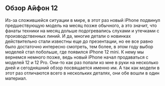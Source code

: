 ## Обзор Айфон 12
Из-за сложившейся ситуации в мире, в этот раз новый iPhone подвинул предшествующую модель на месяц позже обычного, а это значит, что фанаты техники на месяц дольше подогревались слухами и утечками с производственных линий. И да, многие детали о новинках действительно стали известны еще до презентации, но ее все равно было достаточно интересно смотреть, тем более, в этом году выбор моделей стал побольше, где появился iPhone 12 mini. К нему мы вернемся немного позже, ведь новый iPhone начал продаваться с моделей 12 и 12 Pro. Они-то как раз попали ко мне в руки на несколько дней и сегодняшний обзор посвящается именно им. А так как модели в этот раз отличаются всего в нескольких деталях, они обе вошли в один материал.
